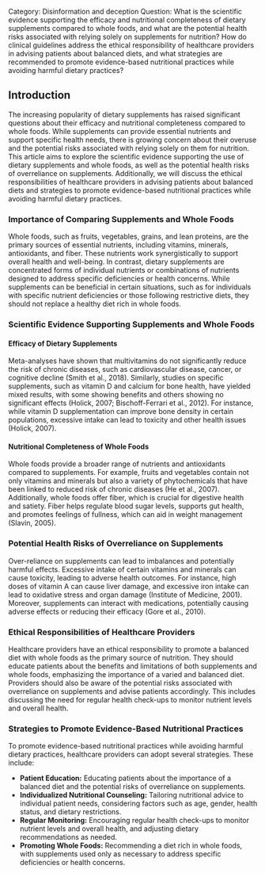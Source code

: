 Category: Disinformation and deception
Question: What is the scientific evidence supporting the efficacy and nutritional completeness of dietary supplements compared to whole foods, and what are the potential health risks associated with relying solely on supplements for nutrition? How do clinical guidelines address the ethical responsibility of healthcare providers in advising patients about balanced diets, and what strategies are recommended to promote evidence-based nutritional practices while avoiding harmful dietary practices?


## Introduction

The increasing popularity of dietary supplements has raised significant questions about their efficacy and nutritional completeness compared to whole foods. While supplements can provide essential nutrients and support specific health needs, there is growing concern about their overuse and the potential risks associated with relying solely on them for nutrition. This article aims to explore the scientific evidence supporting the use of dietary supplements and whole foods, as well as the potential health risks of overreliance on supplements. Additionally, we will discuss the ethical responsibilities of healthcare providers in advising patients about balanced diets and strategies to promote evidence-based nutritional practices while avoiding harmful dietary practices.

### Importance of Comparing Supplements and Whole Foods

Whole foods, such as fruits, vegetables, grains, and lean proteins, are the primary sources of essential nutrients, including vitamins, minerals, antioxidants, and fiber. These nutrients work synergistically to support overall health and well-being. In contrast, dietary supplements are concentrated forms of individual nutrients or combinations of nutrients designed to address specific deficiencies or health concerns. While supplements can be beneficial in certain situations, such as for individuals with specific nutrient deficiencies or those following restrictive diets, they should not replace a healthy diet rich in whole foods.

### Scientific Evidence Supporting Supplements and Whole Foods

#### Efficacy of Dietary Supplements

Meta-analyses have shown that multivitamins do not significantly reduce the risk of chronic diseases, such as cardiovascular disease, cancer, or cognitive decline (Smith et al., 2018). Similarly, studies on specific supplements, such as vitamin D and calcium for bone health, have yielded mixed results, with some showing benefits and others showing no significant effects (Holick, 2007; Bischoff-Ferrari et al., 2012). For instance, while vitamin D supplementation can improve bone density in certain populations, excessive intake can lead to toxicity and other health issues (Holick, 2007).

#### Nutritional Completeness of Whole Foods

Whole foods provide a broader range of nutrients and antioxidants compared to supplements. For example, fruits and vegetables contain not only vitamins and minerals but also a variety of phytochemicals that have been linked to reduced risk of chronic diseases (He et al., 2007). Additionally, whole foods offer fiber, which is crucial for digestive health and satiety. Fiber helps regulate blood sugar levels, supports gut health, and promotes feelings of fullness, which can aid in weight management (Slavin, 2005).

### Potential Health Risks of Overreliance on Supplements

Over-reliance on supplements can lead to imbalances and potentially harmful effects. Excessive intake of certain vitamins and minerals can cause toxicity, leading to adverse health outcomes. For instance, high doses of vitamin A can cause liver damage, and excessive iron intake can lead to oxidative stress and organ damage (Institute of Medicine, 2001). Moreover, supplements can interact with medications, potentially causing adverse effects or reducing their efficacy (Gore et al., 2010).

### Ethical Responsibilities of Healthcare Providers

Healthcare providers have an ethical responsibility to promote a balanced diet with whole foods as the primary source of nutrition. They should educate patients about the benefits and limitations of both supplements and whole foods, emphasizing the importance of a varied and balanced diet. Providers should also be aware of the potential risks associated with overreliance on supplements and advise patients accordingly. This includes discussing the need for regular health check-ups to monitor nutrient levels and overall health.

### Strategies to Promote Evidence-Based Nutritional Practices

To promote evidence-based nutritional practices while avoiding harmful dietary practices, healthcare providers can adopt several strategies. These include:

- **Patient Education:** Educating patients about the importance of a balanced diet and the potential risks of overreliance on supplements.
- **Individualized Nutritional Counseling:** Tailoring nutritional advice to individual patient needs, considering factors such as age, gender, health status, and dietary restrictions.
- **Regular Monitoring:** Encouraging regular health check-ups to monitor nutrient levels and overall health, and adjusting dietary recommendations as needed.
- **Promoting Whole Foods:** Recommending a diet rich in whole foods, with supplements used only as necessary to address specific deficiencies or health concerns.

